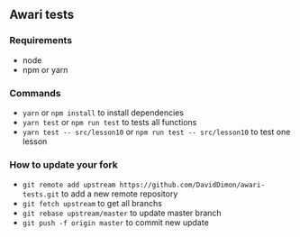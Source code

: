 ## Awari tests

### Requirements

- node
- npm or yarn

### Commands

- `yarn` or `npm install` to install dependencies
- `yarn test` or `npm run test` to tests all functions
- `yarn test -- src/lesson10` or `npm run test -- src/lesson10` to test one lesson

### How to update your fork

- `git remote add upstream https://github.com/DavidDimon/awari-tests.git` to add a new remote repository
- `git fetch upstream` to get all branchs
- `git rebase upstream/master` to update master branch
- `git push -f origin master` to commit new update
